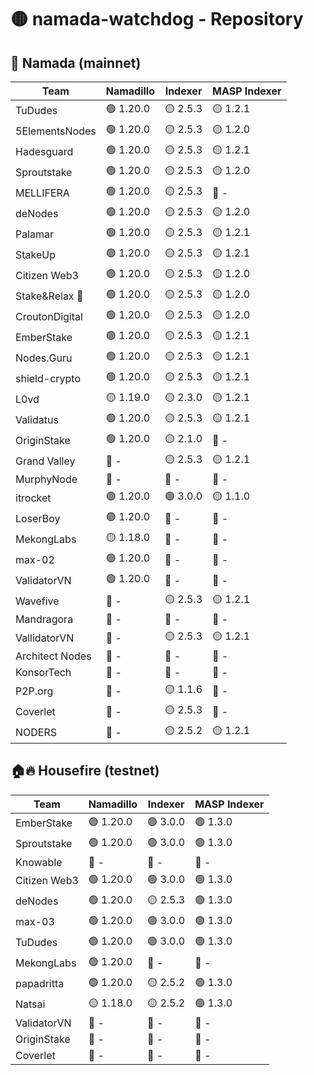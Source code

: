 # 🟡 namada-watchdog - Repository

## 🚀 Namada (mainnet)

| Team | Namadillo | Indexer | MASP Indexer |
|-|-|-|-|
| TuDudes | 🟢 1.20.0 | 🟡 2.5.3 | 🟡 1.2.1 |
| 5ElementsNodes | 🟢 1.20.0 | 🟡 2.5.3 | 🟡 1.2.0 |
| Hadesguard | 🟢 1.20.0 | 🟡 2.5.3 | 🟡 1.2.1 |
| Sproutstake | 🟢 1.20.0 | 🟡 2.5.3 | 🟡 1.2.0 |
| MELLIFERA | 🟢 1.20.0 | 🟡 2.5.3 | 🔴 - |
| deNodes | 🟢 1.20.0 | 🟡 2.5.3 | 🟡 1.2.0 |
| Palamar | 🟢 1.20.0 | 🟡 2.5.3 | 🟡 1.2.1 |
| StakeUp | 🟢 1.20.0 | 🟡 2.5.3 | 🟡 1.2.1 |
| Citizen Web3 | 🟢 1.20.0 | 🟡 2.5.3 | 🟡 1.2.0 |
| Stake&Relax 🦥 | 🟢 1.20.0 | 🟡 2.5.3 | 🟡 1.2.0 |
| CroutonDigital | 🟢 1.20.0 | 🟡 2.5.3 | 🟡 1.2.0 |
| EmberStake | 🟢 1.20.0 | 🟡 2.5.3 | 🟡 1.2.1 |
| Nodes.Guru | 🟢 1.20.0 | 🟡 2.5.3 | 🟡 1.2.1 |
| shield-crypto | 🟢 1.20.0 | 🟡 2.5.3 | 🟡 1.2.1 |
| L0vd | 🟡 1.19.0 | 🟡 2.3.0 | 🟡 1.2.1 |
| Validatus | 🟢 1.20.0 | 🟡 2.5.3 | 🟡 1.2.1 |
| OriginStake | 🟢 1.20.0 | 🟡 2.1.0 | 🔴 - |
| Grand Valley | 🔴 - | 🟡 2.5.3 | 🟡 1.2.1 |
| MurphyNode | 🔴 - | 🔴 - | 🔴 - |
| itrocket | 🟢 1.20.0 | 🟢 3.0.0 | 🟡 1.1.0 |
| LoserBoy | 🟢 1.20.0 | 🔴 - | 🔴 - |
| MekongLabs | 🟡 1.18.0 | 🔴 - | 🔴 - |
| max-02 | 🟢 1.20.0 | 🔴 - | 🔴 - |
| ValidatorVN | 🟢 1.20.0 | 🔴 - | 🔴 - |
| Wavefive | 🔴 - | 🟡 2.5.3 | 🟡 1.2.1 |
| Mandragora | 🔴 - | 🔴 - | 🔴 - |
| VallidatorVN | 🔴 - | 🟡 2.5.3 | 🟡 1.2.1 |
| Architect Nodes | 🔴 - | 🔴 - | 🔴 - |
| KonsorTech | 🔴 - | 🔴 - | 🔴 - |
| P2P.org | 🔴 - | 🟡 1.1.6 | 🔴 - |
| Coverlet | 🔴 - | 🟡 2.5.3 | 🔴 - |
| NODERS | 🔴 - | 🟡 2.5.2 | 🟡 1.2.1 |

## 🏠🔥 Housefire (testnet)

| Team | Namadillo | Indexer | MASP Indexer |
|-|-|-|-|
| EmberStake | 🟢 1.20.0 | 🟢 3.0.0 | 🟢 1.3.0 |
| Sproutstake | 🟢 1.20.0 | 🟢 3.0.0 | 🟢 1.3.0 |
| Knowable | 🔴 - | 🔴 - | 🔴 - |
| Citizen Web3 | 🟢 1.20.0 | 🟢 3.0.0 | 🟢 1.3.0 |
| deNodes | 🟢 1.20.0 | 🟡 2.5.3 | 🟢 1.3.0 |
| max-03 | 🟢 1.20.0 | 🟢 3.0.0 | 🟢 1.3.0 |
| TuDudes | 🟢 1.20.0 | 🟢 3.0.0 | 🟢 1.3.0 |
| MekongLabs | 🟢 1.20.0 | 🔴 - | 🔴 - |
| papadritta | 🟢 1.20.0 | 🟡 2.5.2 | 🟢 1.3.0 |
| Natsai | 🟡 1.18.0 | 🟡 2.5.2 | 🟢 1.3.0 |
| ValidatorVN | 🔴 - | 🔴 - | 🔴 - |
| OriginStake | 🔴 - | 🔴 - | 🔴 - |
| Coverlet | 🔴 - | 🔴 - | 🔴 - |

